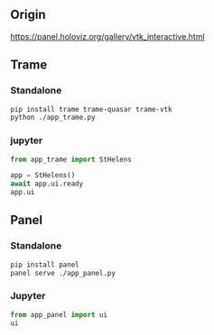 ## Origin

https://panel.holoviz.org/gallery/vtk_interactive.html

## Trame

### Standalone

```bash
pip install trame trame-quasar trame-vtk
python ./app_trame.py
```

### jupyter

```python
from app_trame import StHelens

app = StHelens()
await app.ui.ready
app.ui
```

## Panel

### Standalone

```bash
pip install panel
panel serve ./app_panel.py
```

### Jupyter

```python
from app_panel import ui
ui
```